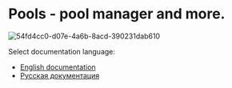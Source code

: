 # Pools - pool manager and more.

![54fd4cc0-d07e-4a6b-8acd-390231dab610](https://user-images.githubusercontent.com/5365111/185044246-99b9e6c5-8611-4c47-b899-45eeb639a91c.jpg)

Select documentation language:
* <a href="https://github.com/KurbanismailovZaur/Pools/blob/master/Docs/Readme_EN.md">English documentation</a>
* <a href="https://github.com/KurbanismailovZaur/Pools/blob/master/Docs/Readme_RU.md">Русская документация</a>
